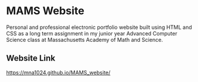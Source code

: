 # MAMS Website

Personal and professional electronic portfolio website built using HTML and CSS as a long term assignment in my junior year Advanced Computer Science class at Massachusetts Academy of Math and Science.

## Website Link
https://mna1024.github.io/MAMS_website/

